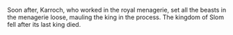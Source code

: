 Soon after, Karroch, who worked in the royal menagerie, set all the beasts in the menagerie loose, mauling the king in the process. The kingdom of Slom fell after its last king died.